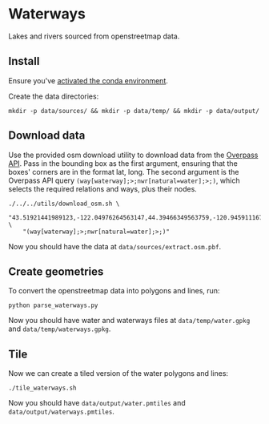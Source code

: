 # Waterways

Lakes and rivers sourced from openstreetmap data.

## Install

Ensure you've [activated the conda environment](../../README.md#building-datasets).

Create the data directories:

```
mkdir -p data/sources/ && mkdir -p data/temp/ && mkdir -p data/output/
```

## Download data

Use the provided osm download utility to download data from the [Overpass API](https://wiki.openstreetmap.org/wiki/Overpass_API). Pass in the bounding box as the first argument, ensuring that the boxes' corners are in the format lat, long. The second argument is the Overpass API query `(way[waterway];>;nwr[natural=water];>;)`, which selects the required relations and ways, plus their nodes.

```
./../../utils/download_osm.sh \
    "43.51921441989123,-122.04976264563147,44.39466349563759,-120.94591116755655" \
    "(way[waterway];>;nwr[natural=water];>;)"
```

Now you should have the data at `data/sources/extract.osm.pbf`.

## Create geometries

To convert the openstreetmap data into polygons and lines, run:

```
python parse_waterways.py
```

Now you should have water and waterways files at `data/temp/water.gpkg` and `data/temp/waterways.gpkg`.

## Tile

Now we can create a tiled version of the water polygons and lines:

```
./tile_waterways.sh
```

Now you should have `data/output/water.pmtiles` and `data/output/waterways.pmtiles`.

